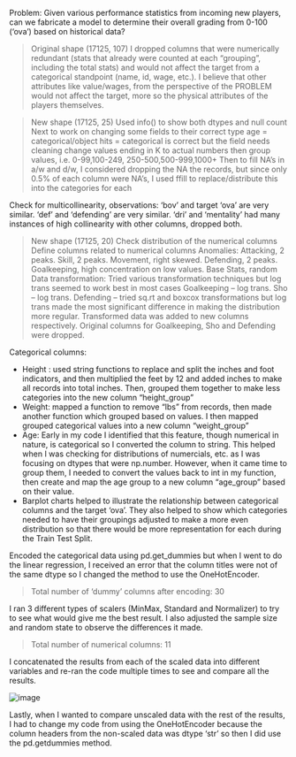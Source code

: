 Problem: Given various performance statistics from incoming new players, can we fabricate a model to determine their overall grading from 0-100 (‘ova’) based on historical data? 


> Original shape  (17125, 107)
I dropped columns that were numerically redundant (stats that already were counted at each “grouping”, including the total stats) and would not affect the target from a categorical standpoint (name, id, wage, etc.). I believe that other attributes like value/wages, from the perspective of the PROBLEM would not affect the target, more so the physical attributes of the players themselves. 

> New shape (17125, 25)
Used info() to show both dtypes and null count
Next to work on changing some fields to their correct type
	age = categorical/object
	hits = categorical is correct but the field needs cleaning
		change values ending in K to actual numbers
		then group values, i.e. 0-99,100-249, 250-500,500-999,1000+
Then to fill NA’s in a/w and d/w, I considered dropping the NA the records, but since only 0.5% of each column were NA’s, I used ffill to replace/distribute this into the categories for each 

Check for multicollinearity, observations: 
      ‘bov’ and target ‘ova’ are very similar.
      ‘def’ and ‘defending’ are very similar.
‘dri’ and ‘mentality’ had many instances of high collinearity with other columns, dropped both.

> New shape (17125, 20)
Check distribution of the numerical columns
	Define columns related to numerical columns
	Anomalies: Attacking, 2 peaks. Skill, 2 peaks. Movement, right skewed. Defending, 2 peaks. Goalkeeping, high concentration on low values. Base Stats, random 
Data transformation: Tried various transformation techniques but log trans seemed to work best in most cases
	Goalkeeping – log trans.
	Sho – log trans.
	Defending – tried sq.rt and boxcox transformations but log trans made the most significant difference in making the distribution more regular.
	Transformed data was added to new columns respectively. Original columns for Goalkeeping, Sho and Defending were dropped. 

Categorical columns:
- Height : used string functions to replace and split the inches and foot indicators, and then multiplied the feet by 12 and added inches to make all records into total inches. Then, grouped them together to make less categories into the new column “height_group”
- Weight: mapped a function to remove “lbs” from records, then made another function which grouped based on values. I then mapped grouped categorical values into a new column “weight_group”
- Age: Early in my code I identified that this feature, though numerical in nature, is categorical so I converted the column to string. This helped when I was checking for distributions of numercials, etc. as I was focusing on dtypes that were np.number. However, when it came time to group them, I needed to convert the values back to int in my function, then create and map the age group to a new column “age_group” based on their value.
- Barplot charts helped to illustrate the relationship between categorical columns and the target ‘ova’. They also helped to show which categories needed to have their groupings adjusted to make a more even distribution so that there would be more representation for each during the Train Test Split. 

Encoded the categorical data using pd.get_dummies but when I went to do the linear regression, I received an error that the column titles were not of the same dtype so I changed the method to use the OneHotEncoder.
> Total number of ‘dummy’ columns after encoding: 30

I ran 3 different types of scalers (MinMax, Standard and Normalizer) to try to see what would give me the best result. I also adjusted the sample size and random state to observe the differences it made. 
> Total number of numerical columns: 11

I concatenated the results from each of the scaled data into different variables and re-ran the code multiple times to see and compare all the results. 

 ![image](https://github.com/valdesgabriel/data_mid_bootcamp_project_FIFA_MoneyBall/assets/149256193/208fe46b-61d6-4542-a10a-f94478d78757)
 
Lastly, when I wanted to compare unscaled data with the rest of the results, I had to change my code from using the OneHotEncoder because the column headers from the non-scaled data was dtype ‘str’ so then I did use the pd.getdummies method. 
